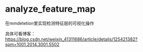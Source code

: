 # analyze_feature_map
在mmdetetion里实现检测特征层的可视化操作

具体可看博客：https://blog.csdn.net/weixin_41311686/article/details/125421382?spm=1001.2014.3001.5502
